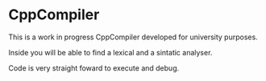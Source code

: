 # CppCompiler

This is a work in progress CppCompiler developed for university purposes.

Inside you will be able to find a lexical and a sintatic analyser.

Code is very straight foward to execute and debug.
